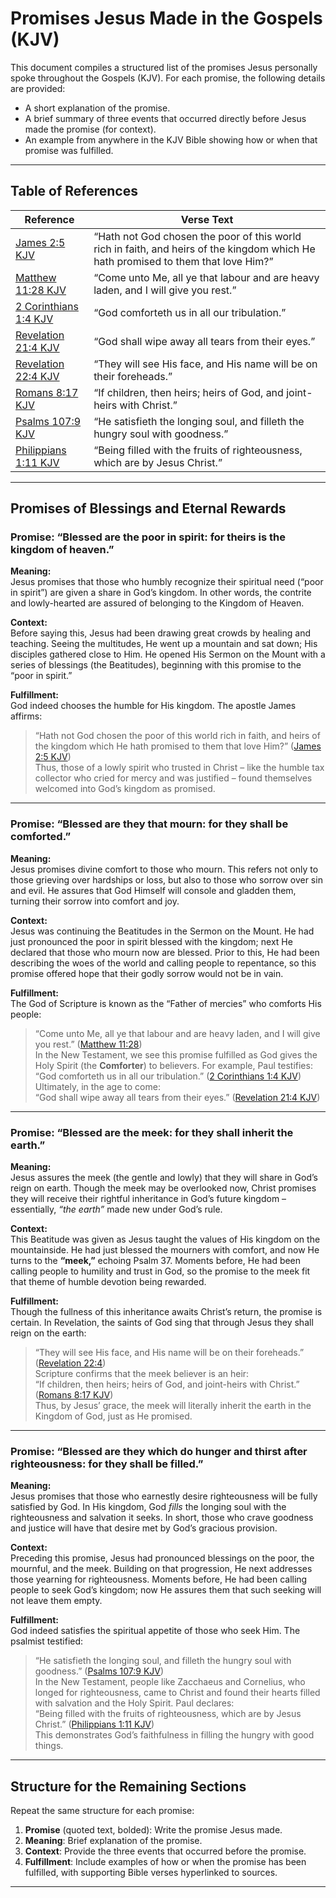# Promises Jesus Made in the Gospels (KJV)

This document compiles a structured list of the promises Jesus personally spoke throughout the Gospels (KJV). For each promise, the following details are provided:

- A short explanation of the promise.
- A brief summary of three events that occurred directly before Jesus made the promise (for context).
- An example from anywhere in the KJV Bible showing how or when that promise was fulfilled.

---

## Table of References

| Reference                | Verse Text                                                                                     |
|--------------------------|-----------------------------------------------------------------------------------------------|
| [James 2:5 KJV](https://www.kingjamesbibleonline.org/James-2-5/) | “Hath not God chosen the poor of this world rich in faith, and heirs of the kingdom which He hath promised to them that love Him?” |
| [Matthew 11:28 KJV](https://www.biblestudytools.com/matthew/11-28.html) | “Come unto Me, all ye that labour and are heavy laden, and I will give you rest.” |
| [2 Corinthians 1:4 KJV](https://quod.lib.umich.edu/cgi/k/kjv/kjv-idx?type=DIV2&byte=4928397) | “God comforteth us in all our tribulation.” |
| [Revelation 21:4 KJV](https://www.kingjamesbibleonline.org/Revelation-21-4/) | “God shall wipe away all tears from their eyes.” |
| [Revelation 22:4 KJV](https://biblehub.com/revelation/22-4.htm) | “They will see His face, and His name will be on their foreheads.” |
| [Romans 8:17 KJV](https://www.kingjamesbibleonline.org/Romans-8-17/) | “If children, then heirs; heirs of God, and joint-heirs with Christ.” |
| [Psalms 107:9 KJV](https://www.kingjamesbibleonline.org/Psalms-107-9/) | “He satisfieth the longing soul, and filleth the hungry soul with goodness.” |
| [Philippians 1:11 KJV](https://www.kingjamesbibleonline.org/Philippians-1-11/) | “Being filled with the fruits of righteousness, which are by Jesus Christ.” |

---

## Promises of Blessings and Eternal Rewards

### **Promise:** “Blessed are the poor in spirit: for theirs is the kingdom of heaven.”
**Meaning:**  
Jesus promises that those who humbly recognize their spiritual need (“poor in spirit”) are given a share in God’s kingdom. In other words, the contrite and lowly-hearted are assured of belonging to the Kingdom of Heaven.

**Context:**  
Before saying this, Jesus had been drawing great crowds by healing and teaching. Seeing the multitudes, He went up a mountain and sat down; His disciples gathered close to Him. He opened His Sermon on the Mount with a series of blessings (the Beatitudes), beginning with this promise to the “poor in spirit.”

**Fulfillment:**  
God indeed chooses the humble for His kingdom. The apostle James affirms:  
> “Hath not God chosen the poor of this world rich in faith, and heirs of the kingdom which He hath promised to them that love Him?” ([James 2:5 KJV](https://www.kingjamesbibleonline.org/James-2-5/))  
Thus, those of a lowly spirit who trusted in Christ – like the humble tax collector who cried for mercy and was justified – found themselves welcomed into God’s kingdom as promised.

---

### **Promise:** “Blessed are they that mourn: for they shall be comforted.”  
**Meaning:**  
Jesus promises divine comfort to those who mourn. This refers not only to those grieving over hardships or loss, but also to those who sorrow over sin and evil. He assures that God Himself will console and gladden them, turning their sorrow into comfort and joy.

**Context:**  
Jesus was continuing the Beatitudes in the Sermon on the Mount. He had just pronounced the poor in spirit blessed with the kingdom; next He declared that those who mourn now are blessed. Prior to this, He had been describing the woes of the world and calling people to repentance, so this promise offered hope that their godly sorrow would not be in vain.

**Fulfillment:**  
The God of Scripture is known as the “Father of mercies” who comforts His people:  
> “Come unto Me, all ye that labour and are heavy laden, and I will give you rest.” ([Matthew 11:28](https://www.biblestudytools.com/matthew/11-28.html))  
In the New Testament, we see this promise fulfilled as God gives the Holy Spirit (the **Comforter**) to believers. For example, Paul testifies:  
> “God comforteth us in all our tribulation.” ([2 Corinthians 1:4 KJV](https://quod.lib.umich.edu/cgi/k/kjv/kjv-idx?type=DIV2&byte=4928397))  
Ultimately, in the age to come:  
> “God shall wipe away all tears from their eyes.” ([Revelation 21:4 KJV](https://www.kingjamesbibleonline.org/Revelation-21-4/))  

---

### **Promise:** “Blessed are the meek: for they shall inherit the earth.”  
**Meaning:**  
Jesus assures the meek (the gentle and lowly) that they will share in God’s reign on earth. Though the meek may be overlooked now, Christ promises they will receive their rightful inheritance in God’s future kingdom – essentially, *“the earth”* made new under God’s rule.

**Context:**  
This Beatitude was given as Jesus taught the values of His kingdom on the mountainside. He had just blessed the mourners with comfort, and now He turns to the **“meek,”** echoing Psalm 37. Moments before, He had been calling people to humility and trust in God, so the promise to the meek fit that theme of humble devotion being rewarded.

**Fulfillment:**  
Though the fullness of this inheritance awaits Christ’s return, the promise is certain. In Revelation, the saints of God sing that through Jesus they shall reign on the earth:  
> “They will see His face, and His name will be on their foreheads.” ([Revelation 22:4](https://biblehub.com/revelation/22-4.htm))  
Scripture confirms that the meek believer is an heir:  
> “If children, then heirs; heirs of God, and joint-heirs with Christ.” ([Romans 8:17 KJV](https://www.kingjamesbibleonline.org/Romans-8-17/))  
Thus, by Jesus’ grace, the meek will literally inherit the earth in the Kingdom of God, just as He promised.

---

### **Promise:** “Blessed are they which do hunger and thirst after righteousness: for they shall be filled.”  
**Meaning:**  
Jesus promises that those who earnestly desire righteousness will be fully satisfied by God. In His kingdom, God *fills* the longing soul with the righteousness and salvation it seeks. In short, those who crave goodness and justice will have that desire met by God’s gracious provision.

**Context:**  
Preceding this promise, Jesus had pronounced blessings on the poor, the mournful, and the meek. Building on that progression, He next addresses those yearning for righteousness. Moments before, He had been calling people to seek God’s kingdom; now He assures them that such seeking will not leave them empty.

**Fulfillment:**  
God indeed satisfies the spiritual appetite of those who seek Him. The psalmist testified:  
> “He satisfieth the longing soul, and filleth the hungry soul with goodness.” ([Psalms 107:9 KJV](https://www.kingjamesbibleonline.org/Psalms-107-9/))  
In the New Testament, people like Zacchaeus and Cornelius, who longed for righteousness, came to Christ and found their hearts filled with salvation and the Holy Spirit. Paul declares:  
> “Being filled with the fruits of righteousness, which are by Jesus Christ.” ([Philippians 1:11 KJV](https://www.kingjamesbibleonline.org/Philippians-1-11/))  
This demonstrates God’s faithfulness in filling the hungry with good things.

---

## Structure for the Remaining Sections
Repeat the same structure for each promise:
1. **Promise** (quoted text, bolded): Write the promise Jesus made.
2. **Meaning**: Brief explanation of the promise.
3. **Context**: Provide the three events that occurred before the promise.
4. **Fulfillment**: Include examples of how or when the promise has been fulfilled, with supporting Bible verses hyperlinked to sources.

---
